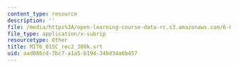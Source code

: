 ```yaml
---
content_type: resource
description: ''
file: /media/https%3A/open-learning-course-data-rc.s3.amazonaws.com/6-01sc-introduction-to-electrical-engineering-and-computer-science-i-spring-2011/aad086cd7bc7a1a5b19434bd34a6b457_MIT6_01SC_rec2_300k.srt
file_type: application/x-subrip
resourcetype: Other
title: MIT6_01SC_rec2_300k.srt
uid: aad086cd-7bc7-a1a5-b194-34bd34a6b457
---
```


